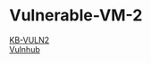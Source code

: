 # Vulnerable-VM-2

<a href="https://drive.google.com/file/d/1c5DW3J6He7XHRMW0HPldPd-nUGclSNXF/view"> KB-VULN2 </a><br>
<a href="https://vulnhub.com/entry/kb-vuln-2,562/"> Vulnhub </a>
